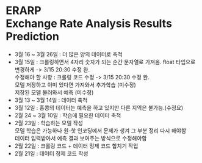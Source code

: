 # ERARP <br>Exchange Rate Analysis Results Prediction

- 3월 16 ~ 3월 26일 : 더 많은 양의 데이터로 축척
- 3월 15일 : 크롤링하면서 4자리 숫자가 되는 순간 문자열로 가져옴. float 타입으로 변경하게 -> 3/15 20:30 수정 완. <br>
  수정해야 할 사항 : 크롤링 코드 수정 -> 3/15 20:30 수정 완. <br>
  모델 저장하고 이미 있다면 가져와서 추가학습 (미수정) <br>
  저장된 모델 불러와서 예측 (미수정)
- 3월 13 ~ 3월 14일 : 데이터 축척
- 3월 12일 : 홍콩의 데이터는 예측을 하고 있지만 다른 지역은 불가능.(수정요)
- 2월 24 ~ 3월 10일 : 학습에 필요한 데이터 축척
- 2월 23일 : 학습하는 모델 작성 <br>
  모델 학습은 가능하나 원-핫 인코딩에서 문제가 생겨 그 부분 정리 다시 해야함 <br>
  데이터 입력받아서 예측 결과 보여주는 방식으로 수정해야함
- 2월 22일 : 크롤링 코드 + 데이터 정제 코드 합치기 작업
- 2월 21일 : 데이터 정제 코드 작성
